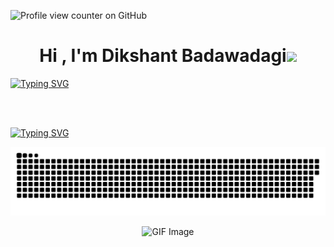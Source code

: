 ![Profile view counter on GitHub](https://komarev.com/ghpvc/?username=DikshantBadawadagi)

<h1 align="center"><b>Hi , I'm Dikshant Badawadagi</b><img src="https://media.giphy.com/media/hvRJCLFzcasrR4ia7z/giphy.gif" width="35"></h1>

<a href="https://git.io/typing-svg">
  <img src="https://readme-typing-svg.demolab.com?font=Fira+Code&duration=4000&pause=100&center=true&vCenter=true&random=false&width=500&lines=Full+Stack+Developer%2C;Machine+Learning%2C;DevOps" alt="Typing SVG" />
</a>

<br><br>

<a href="https://git.io/typing-svg">
  <img src="https://readme-typing-svg.demolab.com?font=Fira+Code&weight=500&size=25&duration=500&pause=1000&color=E1E456&center=true&multiline=true&random=false&width=1100&height=500&lines=DDDD...DD...IIIIIIIII...KK..KK...SSSSS....HH..HH...AAA...NN...NN...TTTTTTT;DD..DD.....II......KK.KK....SS.......HH..HH..A.A.A..NNN..NN....TTT...;DD...DD....II......KKKK......SSSS....HHHHHH..AAAAAA..NN.N.NN....TTT...;DD..DD.....II......KK.KK........SS...HH..HH.A.....A..NN..NNN....TTT...;DDDD...DD.IIIIIIIII.KK..KK...SSSSS....HH..HH.A.....A..NN...NN....TTT...;--------------------------------------------------------------------;BB...BB...AA...DDDD...AA...WW...WW...AA...DDDD...AA...GGG...II;BB..BB..A..A..DD.DD.A..A..WW.W.WW..A..A..DD.DD.A..A..G.....II;BBBBB...AAAAA..DD..D.AAAAA..WW.W.WW..AAAAA..DD..D.AAAAA..GGGG..II;BB..BB.A....A..DD.DD.A....A.WWW.WWW.A....A.DD.DD.A....A.G..G..II;BB...BB.A....A.DDDD..A....A.WW...WW.A....A.DDDD..A....A.GGGG..II" alt="Typing SVG" />
</a>


![Snake eating DIKSHANT](https://raw.githubusercontent.com/DikshantBadawadagi/DikshantBadawadagi/output/dikshant-snake.svg)

<p align="center">
  <img src="https://repository-images.githubusercontent.com/588181932/e36ec678-7984-4cdd-8e4c-a3932772ff8e" alt="GIF Image" />
</p>
